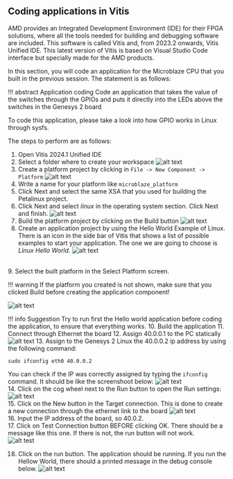 ## Coding applications in Vitis
AMD provides an Integrated Development Environment (IDE) for their FPGA solutions, where all the tools needed for building and debugging software are included. This software is called Vitis and, from 2023.2 onwards, Vitis Unified IDE. This latest version of Vitis is based on Visual Studio Code interface but specially made for the AMD products.

In this section, you will code an application for the Microblaze CPU that you built in the previous session. The statement is as follows:

!!! abstract Application coding
    Code an application that takes the value of the switches through the GPIOs and puts it directly into the LEDs above the switches in the Genesys 2 board

To code this application, please take a look into how GPIO works in Linux through sysfs.

The steps to perform are as follows:
1. Open Vitis 2024.1 Unified IDE
2. Select a folder where to create your workspace
![alt text](img/Vitis_1.png)
3. Create a platform project by clicking in `File -> New Component -> Platform`
   ![alt text](img/Vitis_2.png)
4. Write a name for your platform like `microblaze_platform`
5. Click Next and select the same XSA that you used for building the Petalinux project.
6. Click Next and select *linux* in the operating system section. Click Next and finish.
    ![alt text](img/Vitis_3.png) <br>
7. Build the platform project by clicking on the Build button
   ![alt text](img/Vitis_4.png) <br>
8. Create an application project by using the Hello World Example of Linux. There is an icon in the side bar of Vitis that shows a list of possible examples to start your application. The one we are going to choose is *Linux Hello World*.
   ![alt text](img/VitisExamples.png)
<br>
9. Select the built platform in the Select Platform screen.
    
!!! warning 
    If the platform you created is not shown, make sure that you clicked Build before creating the application component!

  ![alt text](img/Vitis_6.png) <br>

!!! info Suggestion
    Try to run first the Hello world application before coding the application, to ensure that everything works.
10.   Build the application
11.   Connect through Ethernet the board
12.   Assign 40.0.0.1 to the PC statically
    ![alt text](img/Windows_IP_assign.png)
13.   Assign to the Genesys 2 Linux the 40.0.0.2 ip address by using the following command:
```shell
sudo ifconfig eth0 40.0.0.2
```
You can check if the IP was correctly assigned by typing the `ifconfig` command.
It should be like the screenshoot below:
![alt text](img/Vitis_8.png) <br>
14.   Click on the cog wheel next to the Run button to open the Run settings:
    ![alt text](img/Vitis_9_5.png)  <br>
15.   Click on the New button in the Target connection. This is done to create a new connection through the ethernet link to the board
    ![alt text](img/Vitis_9_5_5.png) <br>
16.   Input the IP address of the board, so 40.0.2. <br>
17.   Click on Test Connection button BEFORE clicking OK. There should be a message like this one. If there is not, the run button will not work. <br>
    ![alt test](img/Vitis_9.png) <br>
    
18.   Click on the run button. The application should be running. If you run the Hellow World, there should a printed message in the debug console below.
    ![alt text](img/Vitis_Running_Hello_world.png)